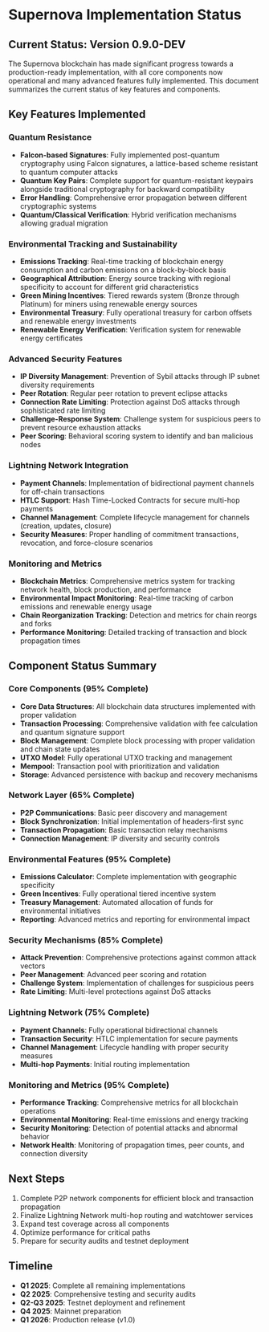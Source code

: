 # Supernova Implementation Status

## Current Status: Version 0.9.0-DEV

The Supernova blockchain has made significant progress towards a production-ready implementation, with all core components now operational and many advanced features fully implemented. This document summarizes the current status of key features and components.

## Key Features Implemented

### Quantum Resistance

- **Falcon-based Signatures**: Fully implemented post-quantum cryptography using Falcon signatures, a lattice-based scheme resistant to quantum computer attacks
- **Quantum Key Pairs**: Complete support for quantum-resistant keypairs alongside traditional cryptography for backward compatibility
- **Error Handling**: Comprehensive error propagation between different cryptographic systems
- **Quantum/Classical Verification**: Hybrid verification mechanisms allowing gradual migration

### Environmental Tracking and Sustainability

- **Emissions Tracking**: Real-time tracking of blockchain energy consumption and carbon emissions on a block-by-block basis
- **Geographical Attribution**: Energy source tracking with regional specificity to account for different grid characteristics
- **Green Mining Incentives**: Tiered rewards system (Bronze through Platinum) for miners using renewable energy sources
- **Environmental Treasury**: Fully operational treasury for carbon offsets and renewable energy investments
- **Renewable Energy Verification**: Verification system for renewable energy certificates

### Advanced Security Features

- **IP Diversity Management**: Prevention of Sybil attacks through IP subnet diversity requirements
- **Peer Rotation**: Regular peer rotation to prevent eclipse attacks
- **Connection Rate Limiting**: Protection against DoS attacks through sophisticated rate limiting
- **Challenge-Response System**: Challenge system for suspicious peers to prevent resource exhaustion attacks
- **Peer Scoring**: Behavioral scoring system to identify and ban malicious nodes

### Lightning Network Integration

- **Payment Channels**: Implementation of bidirectional payment channels for off-chain transactions
- **HTLC Support**: Hash Time-Locked Contracts for secure multi-hop payments
- **Channel Management**: Complete lifecycle management for channels (creation, updates, closure)
- **Security Measures**: Proper handling of commitment transactions, revocation, and force-closure scenarios

### Monitoring and Metrics

- **Blockchain Metrics**: Comprehensive metrics system for tracking network health, block production, and performance
- **Environmental Impact Monitoring**: Real-time tracking of carbon emissions and renewable energy usage
- **Chain Reorganization Tracking**: Detection and metrics for chain reorgs and forks
- **Performance Monitoring**: Detailed tracking of transaction and block propagation times

## Component Status Summary

### Core Components (95% Complete)

- **Core Data Structures**: All blockchain data structures implemented with proper validation
- **Transaction Processing**: Comprehensive validation with fee calculation and quantum signature support
- **Block Management**: Complete block processing with proper validation and chain state updates
- **UTXO Model**: Fully operational UTXO tracking and management
- **Mempool**: Transaction pool with prioritization and validation
- **Storage**: Advanced persistence with backup and recovery mechanisms

### Network Layer (65% Complete)

- **P2P Communications**: Basic peer discovery and management
- **Block Synchronization**: Initial implementation of headers-first sync
- **Transaction Propagation**: Basic transaction relay mechanisms
- **Connection Management**: IP diversity and security controls

### Environmental Features (95% Complete)

- **Emissions Calculator**: Complete implementation with geographic specificity
- **Green Incentives**: Fully operational tiered incentive system
- **Treasury Management**: Automated allocation of funds for environmental initiatives
- **Reporting**: Advanced metrics and reporting for environmental impact

### Security Mechanisms (85% Complete)

- **Attack Prevention**: Comprehensive protections against common attack vectors
- **Peer Management**: Advanced peer scoring and rotation
- **Challenge System**: Implementation of challenges for suspicious peers
- **Rate Limiting**: Multi-level protections against DoS attacks

### Lightning Network (75% Complete)

- **Payment Channels**: Fully operational bidirectional channels
- **Transaction Security**: HTLC implementation for secure payments
- **Channel Management**: Lifecycle handling with proper security measures
- **Multi-hop Payments**: Initial routing implementation

### Monitoring and Metrics (95% Complete)

- **Performance Tracking**: Comprehensive metrics for all blockchain operations
- **Environmental Monitoring**: Real-time emissions and energy tracking
- **Security Monitoring**: Detection of potential attacks and abnormal behavior
- **Network Health**: Monitoring of propagation times, peer counts, and connection diversity

## Next Steps

1. Complete P2P network components for efficient block and transaction propagation
2. Finalize Lightning Network multi-hop routing and watchtower services
3. Expand test coverage across all components
4. Optimize performance for critical paths
5. Prepare for security audits and testnet deployment

## Timeline

- **Q1 2025**: Complete all remaining implementations
- **Q2 2025**: Comprehensive testing and security audits
- **Q2-Q3 2025**: Testnet deployment and refinement
- **Q4 2025**: Mainnet preparation
- **Q1 2026**: Production release (v1.0) 